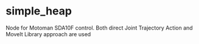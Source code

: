 # simple_heap
Node for Motoman SDA10F control. Both direct Joint Trajectory Action and MoveIt Library approach are used
